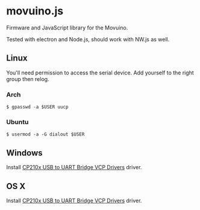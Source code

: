 movuino.js
==========

Firmware and JavaScript library for the Movuino.

Tested with electron and Node.js, should work with NW.js as well.

## Linux

You'll need permission to access the serial device. Add yourself to the right group then relog.

### Arch

`$ gpasswd -a $USER uucp`

### Ubuntu

`$ usermod -a -G dialout $USER`

## Windows

Install [CP210x USB to UART Bridge VCP Drivers](https://www.silabs.com/products/development-tools/software/usb-to-uart-bridge-vcp-drivers) driver.

## OS X

Install [CP210x USB to UART Bridge VCP Drivers](https://www.silabs.com/products/development-tools/software/usb-to-uart-bridge-vcp-drivers) driver.
